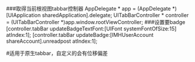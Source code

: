 ###取得当前根视图tabbar控制器
    AppDelegate * app = (AppDelegate *)[UIApplication sharedApplication].delegate;
    UITabBarController * controller = (UITabBarController *)app.window.rootViewController;
###设置要badge
    [controller.tabBar updateBadgeTextFont:[UIFont systemFontOfSize:15] atIndex:1];
    [controller.tabBar updateBadge:[IMHUserAccount shareAccount].unreadpost atIndex:1];
    
#适用于原生tabbar，自定义的会有位移偏差
